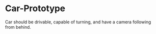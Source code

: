 # Car-Prototype
Car should be drivable, capable of turning, and have a camera following from behind.
